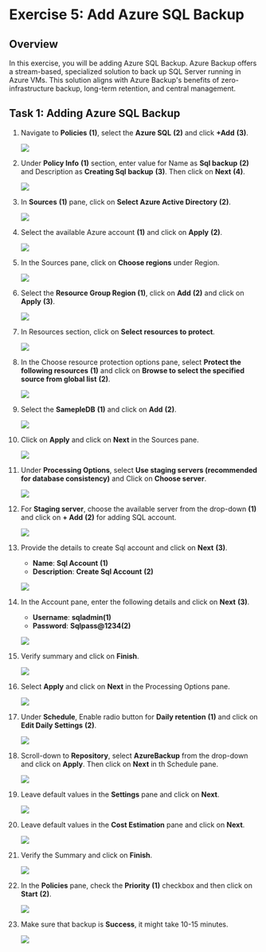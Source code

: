 # Exercise 5: Add Azure SQL Backup

## Overview

In this exercise, you will be adding Azure SQL Backup. Azure Backup offers a stream-based, specialized solution to back up SQL Server running in Azure VMs. This solution aligns with Azure Backup's benefits of zero-infrastructure backup, long-term retention, and central management.

## Task 1: Adding Azure SQL Backup

1. Navigate to **Policies** **(1)**, select the **Azure SQL** **(2)** and click **+Add** **(3)**.

   ![](images/azuresql.png)
   
2. Under **Policy Info** **(1)** section, enter value for Name as **Sql backup** **(2)** and Description as **Creating Sql backup** **(3)**. Then click on **Next** **(4)**.

   ![](images/policyinfo.png)
   
3. In **Sources** **(1)** pane, click on **Select Azure Active Directory** **(2)**.

   ![](images/select-aad.png)
   
4. Select the available Azure account **(1)** and click on **Apply** **(2)**.

   ![](images/choose-azure.png)
   
5. In the Sources pane, click on **Choose regions** under Region.

   ![](images/choose-regions.png) 

6. Select the **Resource Group Region <inject key="Region" enableCopy="false"/>(1)**, click on **Add** **(2)** and click on **Apply** **(3)**.

   ![](images/add-regions.png)

7. In Resources section, click on **Select resources to protect**.

   ![](images/resource-protect.png)

8. In the Choose resource protection options pane, select **Protect the following resources** **(1)** and click on **Browse to select the specified source from global list** **(2)**.

   ![](images/choose-protection-options.png)

9. Select the **SamepleDB** **(1)** and click on **Add** **(2)**.

   ![](images/select-sqldb.png)

10. Click on **Apply** and click on **Next** in the Sources pane.

    ![](images/protection-apply.png)

11. Under **Processing Options**, select **Use staging servers (recommended for database consistency)** and Click on **Choose server**.

    ![](images/choose-servers.png)

12. For **Staging server**, choose the available server from the drop-down **(1)** and click on **+ Add** **(2)** for adding SQL account.

    ![](images/staging-server.png)

13. Provide the details to create Sql account and click on **Next** **(3)**.
    -  **Name**: **Sql Account** **(1)** 
    -  **Description**: **Create Sql Account** **(2)** 

    ![](images/adding-sqlaccount-new.png)

14. In the Account pane, enter the following details and click on **Next** **(3)**.
    - **Username**: **sqladmin(1)**
    - **Password**: **Sqlpass@1234(2)** 

    ![](images/sqlaccount-creds.png)

15. Verify summary and click on **Finish**.

    ![](images/sqlaccount-finish.png)

16. Select **Apply** and click on **Next** in the Processing Options pane.

    ![](images/staging-apply.png)

17. Under **Schedule**, Enable radio button for **Daily retention** **(1)** and click on **Edit Daily Settings** **(2)**.

    ![](images/schedule-dr.png)

18. Scroll-down to **Repository**, select **AzureBackup** from the drop-down and click on **Apply**. Then click on **Next** in th Schedule pane.

    ![](images/repository-azurebackup.png)

19. Leave default values in the **Settings** pane and click on **Next**.

    ![](images/specify-setitings.png)

20. Leave default values in the **Cost Estimation** pane and click on **Next**.

    ![](images/cost-estimation-sql.png)

21. Verify the Summary and click on **Finish**.

    ![](images/summary-sqlpolicy.png)

22. In the **Policies** pane, check the **Priority** **(1)** checkbox and then click on **Start** **(2)**.

    ![](images/start-azuresql.png)

23. Make sure that backup is **Success**, it might take 10-15 minutes.

    ![](images/success-azuresql.png)
